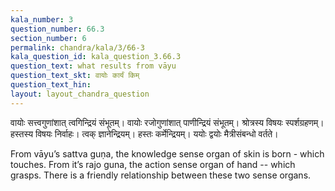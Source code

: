 ```yaml
---
kala_number: 3
question_number: 66.3
section_number: 6
permalink: chandra/kala/3/66-3
kala_question_id: kala_question_3.66.3
question_text: what results from vāyu
question_text_skt: वायोः कार्यं किम्
question_text_hin: 
layout: layout_chandra_question
---
```


<!-- skt-start -->
वायोः सत्त्वगुणांशात् त्वगिन्द्रियं संभूतम्। वायोः रजोगुणांशात् पाणीन्द्रियं संभूतम्। श्रोत्रस्य विषयः स्पर्शग्रहणम्। हस्तस्य विषयः निर्वाहः। त्वक् ज्ञानेन्द्रियम्। हस्तः कर्मेन्द्रियम्। ययोः द्वयोः मैत्रीसंबन्धो वर्तते।
<!-- skt-end -->

<!-- eng-start -->
From vāyu’s sattva guṇa, the knowledge sense organ of skin is born - which touches. From it’s rajo guna, the action sense organ of hand -- which grasps. There is a friendly relationship between these two sense organs.
<!-- eng-end -->
